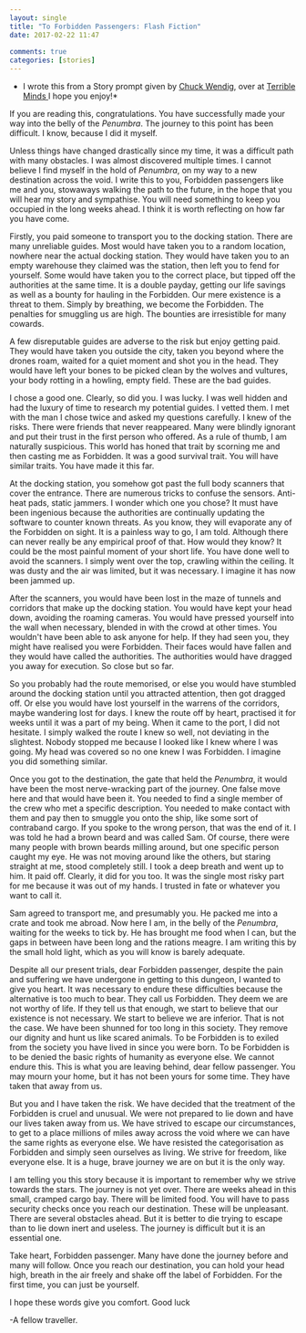 ```yaml
---  
layout: single  
title: "To Forbidden Passengers: Flash Fiction"  
date: 2017-02-22 11:47  
  
comments: true  
categories: [stories]  
---  
```

* I wrote this from a Story prompt given by <a href="http://terribleminds.com/ramble/2017/02/17/flash-fiction-challenge-ten-more-titles-round-two/">Chuck Wendig</a>, over at <a href="http://terribleminds.com">Terrible Minds </a> I hope you enjoy!*  

If you are reading this, congratulations. You have successfully made your way into the belly of the *Penumbra*. The journey to this point has been difficult. I know, because I did it myself.  

Unless things have changed drastically since my time, it was a difficult path with many obstacles. I was almost discovered multiple times. I cannot believe I find myself in the hold of *Penumbra*, on my way to a new destination across the void. I write this to you, Forbidden passengers like me and you, stowaways walking the path to the future, in the hope that you will hear my story and sympathise. You will need something to keep you occupied in the long weeks ahead. I think it is worth reflecting on how far you have come.  

<!--more-->  

Firstly, you paid someone to transport you to the docking station. There are many unreliable guides. Most would have taken you to a random location, nowhere near the actual docking station. They would have taken you to an empty warehouse they claimed was the station, then left you to fend for yourself. Some would have taken you to the correct place, but tipped off the authorities at the same time. It is a double payday, getting our life savings as well as a bounty for hauling in the Forbidden. Our mere existence is a threat to them. Simply by breathing, we become the Forbidden. The penalties for smuggling us are high. The bounties are irresistible for many cowards.  

A few disreputable guides are adverse to the risk but enjoy getting paid. They would have taken you outside the city, taken you beyond where the drones roam, waited for a quiet moment and shot you in the head. They would have left your bones to be picked clean by the wolves and vultures, your body rotting in a howling, empty field. These are the bad guides.  

I chose a good one. Clearly, so did you. I was lucky. I was well hidden and had the luxury of time to research my potential guides. I vetted them. I met with the man I chose twice and asked my questions carefully. I knew of the risks. There were friends that never reappeared. Many were blindly ignorant and put their trust in the first person who offered. As a rule of thumb, I am naturally suspicious. This world has honed that trait by scorning me and then casting me as Forbidden. It was a good survival trait. You will have similar traits. You have made it this far.  

At the docking station, you somehow got past the full body scanners that cover the entrance. There are numerous tricks to confuse the sensors. Anti-heat pads, static jammers. I wonder which one you chose? It must have been ingenious because the authorities are continually updating the software to counter known threats. As you know, they will evaporate any of the Forbidden on sight. It is a painless way to go, I am told. Although there can never really be any empirical proof of that. How would they know? It could be the most painful moment of your short life. You have done well to avoid the scanners. I simply went over the top, crawling within the ceiling. It was dusty and the air was limited, but it was necessary. I imagine it has now been jammed up.  

After the scanners, you would have been lost in the maze of tunnels and corridors that make up the docking station. You would have kept your head down, avoiding the roaming cameras. You would have pressed yourself into the wall when necessary, blended in with the crowd at other times. You wouldn't have been able to ask anyone for help. If they had seen you, they might have realised you were Forbidden. Their faces would have fallen and they would have called the authorities. The authorities would have dragged you away for execution. So close but so far.  

So you probably had the route memorised, or else you would have stumbled around the docking station until you attracted attention, then got dragged off. Or else you would have lost yourself in the warrens of the corridors, maybe wandering lost for days. I knew the route off by heart, practised it for weeks until it was a part of my being. When it came to the port, I did not hesitate. I simply walked the route I knew so well, not deviating in the slightest. Nobody stopped me because I looked like I knew where I was going. My head was covered so no one knew I was Forbidden. I imagine you did something similar.  

Once you got to the destination, the gate that held the *Penumbra*, it would have been the most nerve-wracking part of the journey. One false move here and that would have been it. You needed to find a single member of the crew who met a specific description. You needed to make contact with them and pay then to smuggle you onto the ship, like some sort of contraband cargo. If you spoke to the wrong person, that was the end of it. I was told he had a brown beard and was called Sam. Of course, there were many people with brown beards milling around, but one specific person caught my eye. He was not moving around like the others, but staring straight at me, stood completely still. I took a deep breath and went up to him. It paid off. Clearly, it did for you too. It was the single most risky part for me because it was out of my hands. I trusted in fate or whatever you want to call it.  

Sam agreed to transport me, and presumably you. He packed me into a crate and took me abroad. Now here I am, in the belly of the *Penumbra*, waiting for the weeks to tick by. He has brought me food when I can, but the gaps in between have been long and the rations meagre. I am writing this by the small hold light, which as you will know is barely adequate.  

Despite all our present trials, dear Forbidden passenger, despite the pain and suffering we have undergone in getting to this dungeon, I wanted to give you heart. It was necessary to endure these difficulties because the alternative is too much to bear. They call us Forbidden. They deem we are not worthy of life. If they tell us that enough, we start to believe that our existence is not necessary. We start to believe we are inferior. That is not the case. We have been shunned for too long in this society. They remove our dignity and hunt us like scared animals. To be Forbidden is to exiled from the society you have lived in since you were born. To be Forbidden is to be denied the basic rights of humanity as everyone else. We cannot endure this. This is what you are leaving behind, dear fellow passenger. You may mourn your home, but it has not been yours for some time. They have taken that away from us.  

But you and I have taken the risk. We have decided that the treatment of the Forbidden is cruel and unusual. We were not prepared to lie down and have our lives taken away from us. We have strived to escape our circumstances, to get to a place millions of miles away across the void where we can have the same rights as everyone else. We have resisted the categorisation as Forbidden and simply seen ourselves as living. We strive for freedom, like everyone else. It is a huge, brave journey we are on but it is the only way.  

I am telling you this story because it is important to remember why we strive towards the stars. The journey is not yet over. There are weeks ahead in this small, cramped cargo bay. There will be limited food. You will have to pass security checks once you reach our destination. These will be unpleasant. There are several obstacles ahead. But it is better to die trying to escape than to lie down inert and useless. The journey is difficult but it is an essential one.  

Take heart, Forbidden passenger. Many have done the journey before and many will follow. Once you reach our destination, you can hold your head high, breath in the air freely and shake off the label of Forbidden. For the first time, you can just be yourself.  

I hope these words give you comfort. Good luck  

-A fellow traveller.  
